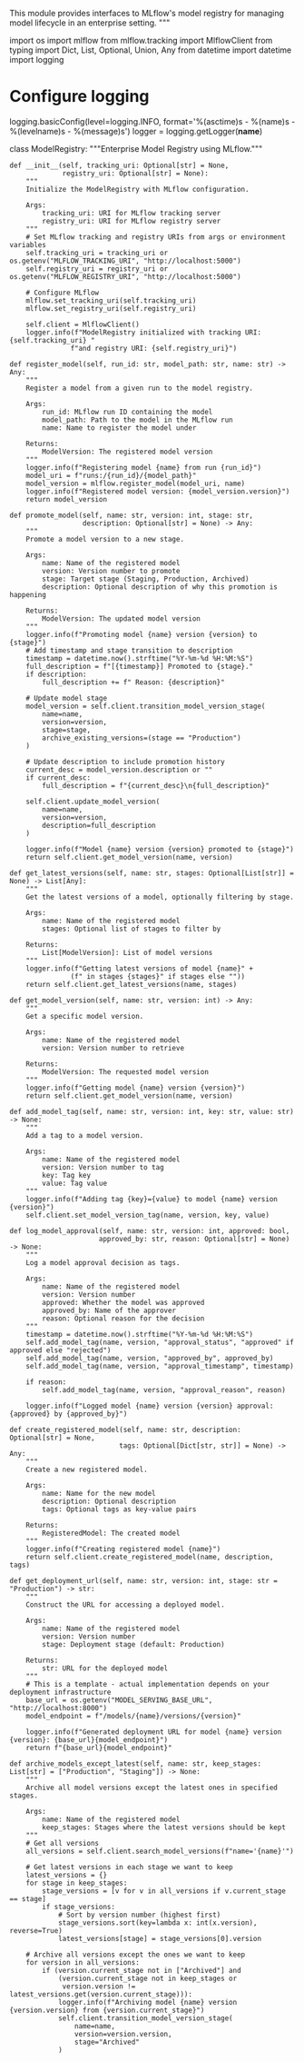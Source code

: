 

This module provides interfaces to MLflow's model registry for managing model lifecycle
in an enterprise setting.
"""

import os
import mlflow
from mlflow.tracking import MlflowClient
from typing import Dict, List, Optional, Union, Any
from datetime import datetime
import logging

# Configure logging
logging.basicConfig(level=logging.INFO, 
                   format='%(asctime)s - %(name)s - %(levelname)s - %(message)s')
logger = logging.getLogger(__name__)

class ModelRegistry:
    """Enterprise Model Registry using MLflow."""
    
    def __init__(self, tracking_uri: Optional[str] = None, 
                 registry_uri: Optional[str] = None):
        """
        Initialize the ModelRegistry with MLflow configuration.
        
        Args:
            tracking_uri: URI for MLflow tracking server
            registry_uri: URI for MLflow registry server
        """
        # Set MLflow tracking and registry URIs from args or environment variables
        self.tracking_uri = tracking_uri or os.getenv("MLFLOW_TRACKING_URI", "http://localhost:5000")
        self.registry_uri = registry_uri or os.getenv("MLFLOW_REGISTRY_URI", "http://localhost:5000")
        
        # Configure MLflow
        mlflow.set_tracking_uri(self.tracking_uri)
        mlflow.set_registry_uri(self.registry_uri)
        
        self.client = MlflowClient()
        logger.info(f"ModelRegistry initialized with tracking URI: {self.tracking_uri} "
                   f"and registry URI: {self.registry_uri}")
    
    def register_model(self, run_id: str, model_path: str, name: str) -> Any:
        """
        Register a model from a given run to the model registry.
        
        Args:
            run_id: MLflow run ID containing the model
            model_path: Path to the model in the MLflow run
            name: Name to register the model under
        
        Returns:
            ModelVersion: The registered model version
        """
        logger.info(f"Registering model {name} from run {run_id}")
        model_uri = f"runs:/{run_id}/{model_path}"
        model_version = mlflow.register_model(model_uri, name)
        logger.info(f"Registered model version: {model_version.version}")
        return model_version
    
    def promote_model(self, name: str, version: int, stage: str, 
                      description: Optional[str] = None) -> Any:
        """
        Promote a model version to a new stage.
        
        Args:
            name: Name of the registered model
            version: Version number to promote
            stage: Target stage (Staging, Production, Archived)
            description: Optional description of why this promotion is happening
        
        Returns:
            ModelVersion: The updated model version
        """
        logger.info(f"Promoting model {name} version {version} to {stage}")
        # Add timestamp and stage transition to description
        timestamp = datetime.now().strftime("%Y-%m-%d %H:%M:%S")
        full_description = f"[{timestamp}] Promoted to {stage}."
        if description:
            full_description += f" Reason: {description}"
            
        # Update model stage
        model_version = self.client.transition_model_version_stage(
            name=name,
            version=version,
            stage=stage,
            archive_existing_versions=(stage == "Production")
        )
        
        # Update description to include promotion history
        current_desc = model_version.description or ""
        if current_desc:
            full_description = f"{current_desc}\n{full_description}"
        
        self.client.update_model_version(
            name=name,
            version=version,
            description=full_description
        )
        
        logger.info(f"Model {name} version {version} promoted to {stage}")
        return self.client.get_model_version(name, version)
    
    def get_latest_versions(self, name: str, stages: Optional[List[str]] = None) -> List[Any]:
        """
        Get the latest versions of a model, optionally filtering by stage.
        
        Args:
            name: Name of the registered model
            stages: Optional list of stages to filter by
        
        Returns:
            List[ModelVersion]: List of model versions
        """
        logger.info(f"Getting latest versions of model {name}" + 
                   (f" in stages {stages}" if stages else ""))
        return self.client.get_latest_versions(name, stages)
    
    def get_model_version(self, name: str, version: int) -> Any:
        """
        Get a specific model version.
        
        Args:
            name: Name of the registered model
            version: Version number to retrieve
        
        Returns:
            ModelVersion: The requested model version
        """
        logger.info(f"Getting model {name} version {version}")
        return self.client.get_model_version(name, version)
    
    def add_model_tag(self, name: str, version: int, key: str, value: str) -> None:
        """
        Add a tag to a model version.
        
        Args:
            name: Name of the registered model
            version: Version number to tag
            key: Tag key
            value: Tag value
        """
        logger.info(f"Adding tag {key}={value} to model {name} version {version}")
        self.client.set_model_version_tag(name, version, key, value)
    
    def log_model_approval(self, name: str, version: int, approved: bool, 
                          approved_by: str, reason: Optional[str] = None) -> None:
        """
        Log a model approval decision as tags.
        
        Args:
            name: Name of the registered model
            version: Version number 
            approved: Whether the model was approved
            approved_by: Name of the approver
            reason: Optional reason for the decision
        """
        timestamp = datetime.now().strftime("%Y-%m-%d %H:%M:%S")
        self.add_model_tag(name, version, "approval_status", "approved" if approved else "rejected")
        self.add_model_tag(name, version, "approved_by", approved_by)
        self.add_model_tag(name, version, "approval_timestamp", timestamp)
        
        if reason:
            self.add_model_tag(name, version, "approval_reason", reason)
            
        logger.info(f"Logged model {name} version {version} approval: {approved} by {approved_by}")
    
    def create_registered_model(self, name: str, description: Optional[str] = None, 
                               tags: Optional[Dict[str, str]] = None) -> Any:
        """
        Create a new registered model.
        
        Args:
            name: Name for the new model
            description: Optional description
            tags: Optional tags as key-value pairs
        
        Returns:
            RegisteredModel: The created model
        """
        logger.info(f"Creating registered model {name}")
        return self.client.create_registered_model(name, description, tags)
    
    def get_deployment_url(self, name: str, version: int, stage: str = "Production") -> str:
        """
        Construct the URL for accessing a deployed model.
        
        Args:
            name: Name of the registered model
            version: Version number
            stage: Deployment stage (default: Production)
            
        Returns:
            str: URL for the deployed model
        """
        # This is a template - actual implementation depends on your deployment infrastructure
        base_url = os.getenv("MODEL_SERVING_BASE_URL", "http://localhost:8000")
        model_endpoint = f"/models/{name}/versions/{version}"
        
        logger.info(f"Generated deployment URL for model {name} version {version}: {base_url}{model_endpoint}")
        return f"{base_url}{model_endpoint}"

    def archive_models_except_latest(self, name: str, keep_stages: List[str] = ["Production", "Staging"]) -> None:
        """
        Archive all model versions except the latest ones in specified stages.
        
        Args:
            name: Name of the registered model
            keep_stages: Stages where the latest versions should be kept
        """
        # Get all versions
        all_versions = self.client.search_model_versions(f"name='{name}'")
        
        # Get latest versions in each stage we want to keep
        latest_versions = {}
        for stage in keep_stages:
            stage_versions = [v for v in all_versions if v.current_stage == stage]
            if stage_versions:
                # Sort by version number (highest first)
                stage_versions.sort(key=lambda x: int(x.version), reverse=True)
                latest_versions[stage] = stage_versions[0].version
        
        # Archive all versions except the ones we want to keep
        for version in all_versions:
            if (version.current_stage not in ["Archived"] and 
                (version.current_stage not in keep_stages or 
                 version.version != latest_versions.get(version.current_stage))):
                logger.info(f"Archiving model {name} version {version.version} from {version.current_stage}")
                self.client.transition_model_version_stage(
                    name=name,
                    version=version.version,
                    stage="Archived"
                )